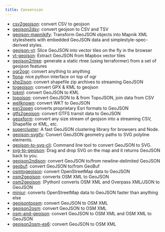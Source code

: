 ```yaml
---
title: Conversion
---
```


- [csv2geojson](https://github.com/mapbox/csv2geojson): convert CSV to geojson
- [geojson2dsv](https://github.com/tmcw/geojson2dsv): convert geojson to CSV and TSV
- [geojson-mapnikify](https://github.com/mapbox/geojson-mapnikify): Transform GeoJSON objects into Mapnik XML stylesheets with embedded GeoJSON data and simplestyle-spec-derived styles.
- [geojson-vt](https://github.com/mapbox/geojson-vt): Slice GeoJSON into vector tiles on the fly in the browser
- [vt-geojson](https://github.com/developmentseed/vt-geojson): Extract GeoJSON from Mapbox vector tiles
- [geojson2rtree](https://github.com/maxogden/geojson2rtree): generate a static rtree (using terraformer) from a set of geojson features
- [ogr2ogr](http://www.gdal.org/ogr2ogr.html): convert anything to anything
- [fiona](https://github.com/toblerity/fiona): nice python interface on top of ogr
- [shp2json](https://github.com/substack/shp2json): convert shapefile zip archives to streaming GeoJSON
- [togeojson](https://github.com/tmcw/togeojson): convert GPX & KML to geojson
- [tokml](https://github.com/mapbox/tokml): convert GeoJSON to KML
- [topojson](https://github.com/topojson/topojson): convert GeoJSON to & from TopoJSON, join data from CSV
- [wellknown](https://github.com/mapbox/wellknown): convert WKT to GeoJSON
- [esri2open](https://github.com/project-open-data/esri2open) converts proprietary Esri formats to GeoJSON
- [gtfs2geojson](https://github.com/tmcw/gtfs2geojson): convert GTFS transit data to GeoJSON
- [geoxform](https://github.com/koopjs/geoxform): convert any size stream of geojson into a streaming CSV, Shapefile or KML, etc.
- [supercluster](https://github.com/mapbox/supercluster): A fast GeoJSON clustering library for browsers and Node.
- [geojson-svgify](https://github.com/juliuste/geojson-svgify): Convert GeoJSON geometry paths to SVG polyline elements.
- [geojson-to-svg-cli](https://github.com/derhuerst/geojson-to-svg-cli): Command line tool to convert GeoJSON to SVG.
- [svg-to-geojson](https://github.com/mapbox/svg-to-geojson): Drag and drop SVG on the map and it returns GeoJSON back to you.
- [geojson2ndjson](https://www.npmjs.com/package/geojson2ndjson): convert GeoJSON to/from newline-delimited GeoJSON
- [geobuf](https://www.npmjs.com/package/geobuf/v/0.2.1): convert GeoJSON to/from GeoBuf
- [osmtogeojson](https://github.com/tyrasd/osmtogeojson): convert OpenStreetMap data to GeoJSON
- [osm2geojson](https://github.com/rclark/osm2geojson): converts OSM XML to GeoJSON
- [osm2geojson](https://github.com/aspectumapp/osm2geojson): (Python) converts OSM XML and Overpass XML/JSON to GeoJSON
- [minjur](https://github.com/mapbox/minjur): converts OpenStreetMap data to GeoJSON faster than anything else
- [geojsontoosm](https://github.com/tyrasd/geojsontoosm): convert GeoJSON to OSM XML
- [geojson2osm](https://github.com/Rub21/geojson2osm): convert GeoJSON to OSM XML
- [osm-and-geojson](https://github.com/aaronlidman/osm-and-geojson): convert GeoJSON to OSM XML and OSM XML to GeoJSON
- [geojson2osm-es6](https://github.com/DenisCarriere/geojson2osm-es6/): convert GeoJSON to OSM XML
